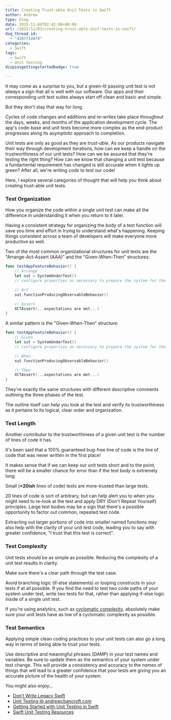 ```yaml
---
title: Creating Trust-able Unit Tests in Swift
author: Andrew
type: blog
date: 2015-11-04T02:42:08+00:00
url: /2015/11/03/creating-trust-able-unit-tests-in-swift/
dsq_thread_id:
  - "4287714074"
categories:
  - Swift
tags:
  - Swift
  - Unit Testing
dispiosgettingstartedbadge: true

---
```

It may come as a surprise to you, but a green-lit passing unit test is not _always_ a sign that all is well with our software. Our apps and their corresponding unit test suites always start off clean and basic and simple.

But they don't stay that way for long.

Cycles of code changes and additions and re-writes take place throughout the days, weeks, and months of the application development cycle. The app's code-base and unit tests become more complex as the end-product progresses along its asymptotic approach to completion.

Unit tests are only as good as they are _trust-able_. As our products navigate their way through development iterations, how can we keep a handle on the trustworthiness of our unit tests? How can we be assured that they're testing the right thing? How can we know that changing a unit test because a fundamental requirement has changed is still accurate when it lights up green? After all, we're writing _code_ to test our code!

Here, I explore several categories of thought that will help you think about creating trust-able unit tests.


<a name="organization" class="jump-target"></a>

### Test Organization

How you organize the code within a single unit test can make all the difference in understanding it when you return to it later.

Having a consistent strategy for organizing the body of a test function will save you time and effort in trying to understand what's happening. Keeping things consistent across a team of developers will make everyone more productive as well.

Two of the most common organizational structures for unit tests are the "Arrange-Act-Assert (AAA)&#8221; and the "Given-When-Then&#8221; structures:

```swift
func testAppFeatureBehavior() {
    // Arrange
    let sut = SystemUnderTest()
    // configure properties as necessary to prepare the system for the next step

    // Act
    sut.functionProducingObservableBehavior()

    // Assert
    XCTAssert(...expectations are met...)
}
```

A similar pattern is the "Given-When-Then&#8221; structure:

```swift
func testAppFeatureBehavior() {
    // Given
    let sut = SystemUnderTest()
    // configure properties as necessary to prepare the system for the next step

    // When
    sut.functionProducingObservableBehavior()

    // Then
    XCTAssert(...expectations are met...)
}
```

They're exactly the same structures with different descriptive comments outlining the three phases of the test.

The outline itself can help you look at the test and verify its trustworthiness as it pertains to its logical, clear order and organization.

<a name="length" class="jump-target"></a>

### Test Length

Another contributor to the trustworthiness of a given unit test is the number of lines of code it has.

It's been said that a 100% guaranteed bug-free line of code is the line of code that was never written in the first place!

It makes sense that if we can keep our unit tests short and to the point, there will be a smaller chance for error than if the test body is extremely long.

Small (**<20ish** lines of code) tests are more-trusted than large tests.

20 lines of code is sort of arbitrary, but can help alert you to when you might need to re-look at the test and apply DRY (Don't Repeat Yourself) principles. Large test bodies may be a sign that there's a possible opportunity to factor out common, repeated test code.

Extracting out larger portions of code into smaller named functions may also help with the clarity of your unit test code, leading you to say with greater confidence, "I trust that this test is correct&#8221;.

<a name="complexity" class="jump-target"></a>

### Test Complexity

Unit tests should be as simple as possible. Reducing the complexity of a unit test results in clarity.

Make sure there's a clear path through the test case.

Avoid branching logic (if-else statements) or looping constructs in your tests if at all possible. If you find the need to test two code paths of your system under test, write two tests for that, rather than applying if-else logic inside of a single unit test.

If you're using analytics, such as [cyclomatic complexity][1], absolutely make sure your unit tests have as low of a cyclomatic complexity as possible.

<a name="semantics" class="jump-target"></a>

### Test Semantics

Applying simple clean coding practices to your unit tests can also go a long way in terms of being able to trust your tests.

Use descriptive and meaningful phrases (DAMP) in your test names and variables. Be sure to update them as the semantics of your system under test change. This will provide a consistency and accuracy to the _names_ of things that will lead to a greater confidence that your tests are giving you an accurate picture of the health of your system.

<a name="related" class="jump-target"></a>

<div class="resources">
  <div class="resources-header">
    You might also enjoy&#8230;
  </div>
  
  <ul class="resources-content">
    <li>
      <i class="fa fa-angle-right"></i> <a href="https://www.andrewcbancroft.com/2014/12/10/dont-write-legacy-swift/" title="Don’t Write Legacy Swift">Don’t Write Legacy Swift</a>
    </li>
    <li>
      <i class="fa fa-angle-right"></i> <a href="https://www.andrewcbancroft.com/tag/unit-testing/" title="Unit Testing @ andrewcbancroft.com">Unit Testing @ andrewcbancroft.com</a>
    </li>
    <li>
      <i class="fa fa-angle-right"></i> <a href="https://www.andrewcbancroft.com/2014/12/29/getting-started-unit-testing-swift/" title="Getting Started with Unit Testing in Swift">Getting Started with Unit Testing in Swift</a>
    </li>
    <li>
      <i class="fa fa-angle-right"></i> <a href="https://www.andrewcbancroft.com/2014/12/19/swift-unit-testing-resources/" title="Swift Unit Testing Resources">Swift Unit Testing Resources</a>
    </li>
  </ul>
</div>

<a name="share" class="jump-target"></a>

 [1]: https://en.wikipedia.org/wiki/Cyclomatic_complexity